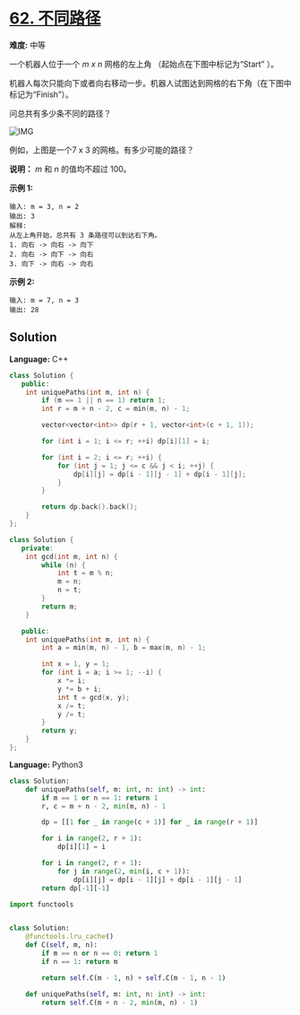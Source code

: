 # [62. 不同路径](https://leetcode-cn.com/problems/unique-paths/)

**难度:** 中等

一个机器人位于一个 *m x n* 网格的左上角 （起始点在下图中标记为“Start” ）。

机器人每次只能向下或者向右移动一步。机器人试图达到网格的右下角（在下图中标记为“Finish”）。

问总共有多少条不同的路径？

![IMG](https://assets.leetcode-cn.com/aliyun-lc-upload/uploads/2018/10/22/robot_maze.png)

例如，上图是一个7 x 3 的网格。有多少可能的路径？

 **说明：**  *m* 和 *n* 的值均不超过 100。

 **示例 1:** 

```
输入: m = 3, n = 2
输出: 3
解释:
从左上角开始，总共有 3 条路径可以到达右下角。
1. 向右 -> 向右 -> 向下
2. 向右 -> 向下 -> 向右
3. 向下 -> 向右 -> 向右
```

 **示例 2:** 

```
输入: m = 7, n = 3
输出: 28
```

## Solution

**Language:** C++

```c++
class Solution {
   public:
    int uniquePaths(int m, int n) {
        if (m == 1 || n == 1) return 1;
        int r = m + n - 2, c = min(m, n) - 1;

        vector<vector<int>> dp(r + 1, vector<int>(c + 1, 1));

        for (int i = 1; i <= r; ++i) dp[i][1] = i;

        for (int i = 2; i <= r; ++i) {
            for (int j = 1; j <= c && j < i; ++j) {
                dp[i][j] = dp[i - 1][j - 1] + dp[i - 1][j];
            }
        }

        return dp.back().back();
    }
};
```

```C++
class Solution {
   private:
    int gcd(int m, int n) {
        while (n) {
            int t = m % n;
            m = n;
            n = t;
        }
        return m;
    }

   public:
    int uniquePaths(int m, int n) {
        int a = min(m, n) - 1, b = max(m, n) - 1;

        int x = 1, y = 1;
        for (int i = a; i >= 1; --i) {
            x *= i;
            y *= b + i;
            int t = gcd(x, y);
            x /= t;
            y /= t;
        }
        return y;
    }
};
```

**Language:** Python3
```Python
class Solution:
    def uniquePaths(self, m: int, n: int) -> int:
        if m == 1 or n == 1: return 1
        r, c = m + n - 2, min(m, n) - 1

        dp = [[1 for _ in range(c + 1)] for _ in range(r + 1)]

        for i in range(2, r + 1):
            dp[i][1] = i

        for i in range(2, r + 1):
            for j in range(2, min(i, c + 1)):
                dp[i][j] = dp[i - 1][j] + dp[i - 1][j - 1]
        return dp[-1][-1]
```

```python
import functools


class Solution:
    @functools.lru_cache()
    def C(self, m, n):
        if m == n or n == 0: return 1
        if n == 1: return m

        return self.C(m - 1, n) + self.C(m - 1, n - 1)

    def uniquePaths(self, m: int, n: int) -> int:
        return self.C(m + n - 2, min(m, n) - 1)
```

